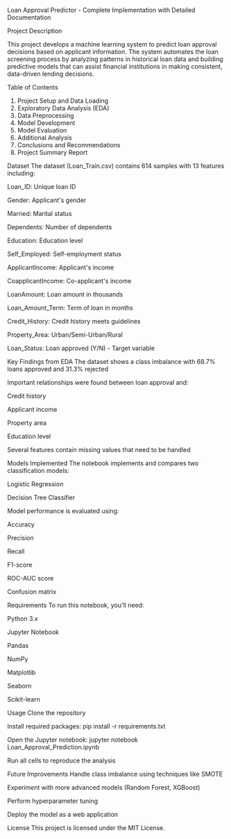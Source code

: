 Loan Approval Predictor - Complete Implementation with Detailed Documentation

Project Description

This project develops a machine learning system to predict loan approval decisions based on applicant information. The system automates the loan screening process by analyzing patterns in historical loan data and building predictive models that can assist financial institutions in making consistent, data-driven lending decisions.

Table of Contents
1. Project Setup and Data Loading
2. Exploratory Data Analysis (EDA)
3. Data Preprocessing
4. Model Development
5. Model Evaluation
6. Additional Analysis
6. Conclusions and Recommendations
7. Project Summary Report


Dataset
The dataset (Loan_Train.csv) contains 614 samples with 13 features including:

Loan_ID: Unique loan ID

Gender: Applicant's gender

Married: Marital status

Dependents: Number of dependents

Education: Education level

Self_Employed: Self-employment status

ApplicantIncome: Applicant's income

CoapplicantIncome: Co-applicant's income

LoanAmount: Loan amount in thousands

Loan_Amount_Term: Term of loan in months

Credit_History: Credit history meets guidelines

Property_Area: Urban/Semi-Urban/Rural

Loan_Status: Loan approved (Y/N) - Target variable

Key Findings from EDA
The dataset shows a class imbalance with 68.7% loans approved and 31.3% rejected

Important relationships were found between loan approval and:

Credit history

Applicant income

Property area

Education level

Several features contain missing values that need to be handled

Models Implemented
The notebook implements and compares two classification models:

Logistic Regression

Decision Tree Classifier

Model performance is evaluated using:

Accuracy

Precision

Recall

F1-score

ROC-AUC score

Confusion matrix

Requirements
To run this notebook, you'll need:

Python 3.x

Jupyter Notebook

Pandas

NumPy

Matplotlib

Seaborn

Scikit-learn

Usage
Clone the repository

Install required packages: pip install -r requirements.txt

Open the Jupyter notebook: jupyter notebook Loan_Approval_Prediction.ipynb

Run all cells to reproduce the analysis

Future Improvements
Handle class imbalance using techniques like SMOTE

Experiment with more advanced models (Random Forest, XGBoost)

Perform hyperparameter tuning

Deploy the model as a web application

License
This project is licensed under the MIT License.










